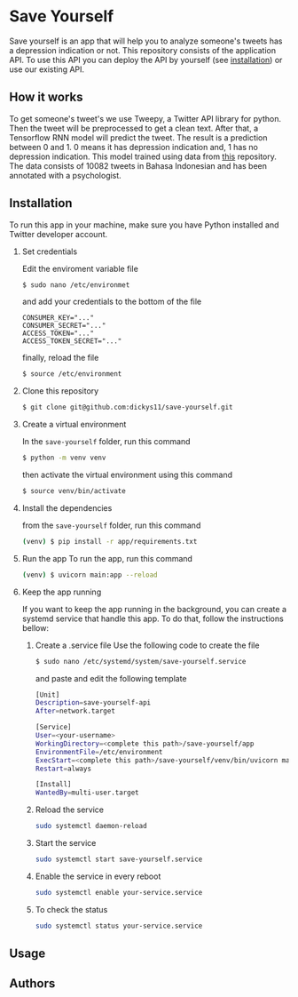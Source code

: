 # Save Yourself
Save yourself is an app that will help you to analyze someone's tweets has a depression indication or not. This repository consists of the application API. To use this API you can deploy the API by yourself (see [installation](##installation)) or use our existing API.

## How it works
To get someone's tweet's we use Tweepy, a Twitter API library for python. Then the tweet will be preprocessed to get a clean text. After that, a Tensorflow RNN model will predict the tweet. The result is a prediction between 0 and 1. 0 means it has depression indication and, 1 has no depression indication. This model trained using data from [this](https://github.com/andrebudiman/DatasetIndikasiDepresi) repository. The data consists of 10082 tweets in Bahasa Indonesian and has been annotated with a psychologist. 

## Installation
To run this app in your machine, make sure you have Python installed and Twitter developer account.
1. Set credentials
    
    Edit the enviroment variable file
    ```sh
    $ sudo nano /etc/environmet
    ``` 
    and add your credentials to the bottom of the file
    ```
    CONSUMER_KEY="..."
    CONSUMER_SECRET="..."
    ACCESS_TOKEN="..."
    ACCESS_TOKEN_SECRET="..."
    ```
    finally, reload the file
    ```sh
    $ source /etc/environment
    ```
1. Clone this repository
    ```sh
    $ git clone git@github.com:dickys11/save-yourself.git
    ```
1. Create a virtual environment
    
    In the `save-yourself` folder, run this command
    ```sh
    $ python -m venv venv
    ```   
    then activate the virtual environment using this command
    ```sh
    $ source venv/bin/activate
    ```
1. Install the dependencies
    
    from the `save-yourself` folder, run this command
    ```sh
    (venv) $ pip install -r app/requirements.txt 
    ```
1. Run the app
    To run the app, run this command
    ```sh
    (venv) $ uvicorn main:app --reload
    ```
1. Keep the app running
    
    If you want to keep the app running in the background, you can create a systemd service that handle this app. To do that, follow the instructions bellow:
    
    1. Create a .service file
        Use the following code to create the file
        ```sh
        $ sudo nano /etc/systemd/system/save-yourself.service
        ```
        and paste and edit the following template
        ```sh
        [Unit]
        Description=save-yourself-api
        After=network.target

        [Service]
        User=<your-username>
        WorkingDirectory=<complete this path>/save-yourself/app
        EnvironmentFile=/etc/environment
        ExecStart=<complete this path>/save-yourself/venv/bin/uvicorn main:app --host 0.0.0.0 --port 8888
        Restart=always

        [Install]
        WantedBy=multi-user.target
        ```
    1. Reload the service
        ```sh
        sudo systemctl daemon-reload
        ```
    1. Start the service
        ```sh
        sudo systemctl start save-yourself.service
        ``` 
    1. Enable the service in every reboot
        ```sh
        sudo systemctl enable your-service.service
        ```
    1. To check the status
        ```sh
        sudo systemctl status your-service.service
        ```
## Usage
## Authors